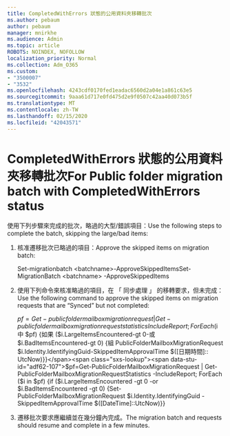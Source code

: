 ```yaml
---
title: CompletedWithErrors 狀態的公用資料夾移轉批次
ms.author: pebaum
author: pebaum
manager: mnirkhe
ms.audience: Admin
ms.topic: article
ROBOTS: NOINDEX, NOFOLLOW
localization_priority: Normal
ms.collection: Adm_O365
ms.custom:
- "3500007"
- "3532"
ms.openlocfilehash: 4243cdf0170fed1eadac6560d2a04e1a861c63e5
ms.sourcegitcommit: 9aaa61d717e0fd475d2e9f0507c42aa40d073b5f
ms.translationtype: MT
ms.contentlocale: zh-TW
ms.lasthandoff: 02/15/2020
ms.locfileid: "42043571"
---
```

# <a name="for-public-folder-migration-batch-with-completedwitherrors-status"></a><span data-ttu-id="adf62-102">CompletedWithErrors 狀態的公用資料夾移轉批次</span><span class="sxs-lookup"><span data-stu-id="adf62-102">For Public folder migration batch with CompletedWithErrors status</span></span>

<span data-ttu-id="adf62-103">使用下列步驟來完成的批次，略過的大型/錯誤項目：</span><span class="sxs-lookup"><span data-stu-id="adf62-103">Use the following steps to complete the batch, skipping the large/bad items:</span></span> 
1. <span data-ttu-id="adf62-104">核准遷移批次已略過的項目：</span><span class="sxs-lookup"><span data-stu-id="adf62-104">Approve the skipped items on migration batch:</span></span>

    <span data-ttu-id="adf62-105">Set-migrationbatch \<batchname>-ApproveSkippedItems</span><span class="sxs-lookup"><span data-stu-id="adf62-105">Set-MigrationBatch \<batchname> -ApproveSkippedItems</span></span> 
2. <span data-ttu-id="adf62-106">使用下列命令來核准略過的項目，在 「 同步處理 」 的移轉要求，但未完成：</span><span class="sxs-lookup"><span data-stu-id="adf62-106">Use the following command to approve the skipped items on migration requests that are “Synced” but not completed:</span></span>

    <span data-ttu-id="adf62-107">$pf = Get-publicfoldermailboxmigrationrequest |Get-publicfoldermailboxmigrationrequeststatistics IncludeReport;ForEach ($i 中 $pf) {如果 ($i.LargeItemsEncountered-gt 0-或 $i.BadItemsEncountered-gt 0) {組 PublicFolderMailboxMigrationRequest $i.Identity.IdentifyingGuid-SkippedItemApprovalTime $([日期時間]:: UtcNow)}}</span><span class="sxs-lookup"><span data-stu-id="adf62-107">$pf=Get-PublicFolderMailboxMigrationRequest | Get-PublicFolderMailboxMigrationRequestStatistics -IncludeReport; ForEach ($i in $pf) {if ($i.LargeItemsEncountered -gt 0 -or $i.BadItemsEncountered -gt 0) {Set-PublicFolderMailboxMigrationRequest $i.Identity.IdentifyingGuid -SkippedItemApprovalTime $([DateTime]::UtcNow)}}</span></span>
3. <span data-ttu-id="adf62-108">遷移批次要求應繼續並在幾分鐘內完成。</span><span class="sxs-lookup"><span data-stu-id="adf62-108">The migration batch and requests should resume and complete in a few minutes.</span></span>

